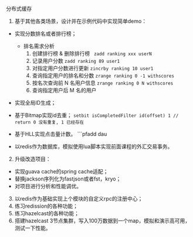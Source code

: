 分布式缓存
1. 基于其他各类场景，设计并在示例代码中实现简单demo：
- 实现分数排名或者排行榜；
  - 排名需求分析
    1. 创建排行榜 & 删除排行榜 ``` zadd ranking xxx userN```
    2. 记录用户分数 ```zadd ranking 89 user1```
    3. 对指定用户分数进行更新 ```zincrby ranking 10 user1```
    4. 查询指定用户的排名和分数 ```zrange ranking 0 -1 withscores```
    5. 按名次查询前 N 名用户信息 ```zrange ranking 0 N withscores```
    6. 查询指定用户后 M 名的用户

- 实现全局ID生成；
- 基于Bitmap实现id去重； ```setbit isCompletedFilter id(offset) 1 // return 0 没有重复, 1 已经存在```
- 基于HLL实现点击量计数。 ```pfadd dau 
- 以redis作为数据库，模拟使用lua脚本实现前面课程的外汇交易事务。

2. 升级改造项目：
- 实现guava cache的spring cache适配；
- 替换jackson序列化为fastjson或者fst，kryo；
- 对项目进行分析和性能调优。

3. 以redis作为基础实现上个模块的自定义rpc的注册中心；
4. 练习redission的各种功能；
5. 练习hazelcast的各种功能；
6. 搭建hazelcast 3节点集群，写入100万数据到一个map，模拟和演示高可用，测试一下性能。